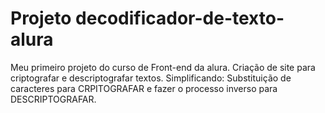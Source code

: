 # Projeto decodificador-de-texto-alura

Meu primeiro projeto do curso de Front-end da alura. Criação de site para criptografar e descriptografar textos.
Simplificando:
Substituição de caracteres para CRPITOGRAFAR e fazer o processo inverso para DESCRIPTOGRAFAR.
